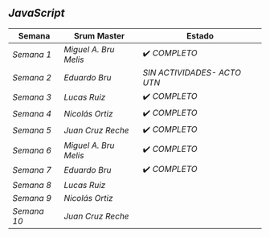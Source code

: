 ## *JavaScript*

| Semana | Srum Master | Estado | 
| ---- | ---- | ---- |
| *Semana 1* | *Miguel A. Bru Melis* | ✔️ *COMPLETO* |
| *Semana 2* | *Eduardo Bru* |  *SIN ACTIVIDADES- ACTO UTN* |
| *Semana 3* | *Lucas Ruiz* | ✔️ *COMPLETO* |
| *Semana 4* | *Nicolás Ortiz* | ✔️ *COMPLETO* |
| *Semana 5* | *Juan Cruz Reche* | ✔️ *COMPLETO* |
| *Semana 6* | *Miguel A. Bru Melis* | ✔️ *COMPLETO* |
| *Semana 7* | *Eduardo Bru* | ✔️ *COMPLETO* |
| *Semana 8* | *Lucas Ruiz* |  |
| *Semana 9* | *Nicolás Ortiz* | |
| *Semana 10* | *Juan Cruz Reche* |  |
